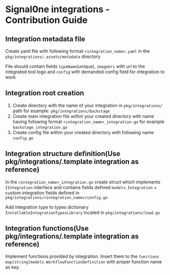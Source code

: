 # Signal0ne integrations - Contribution Guide

## Integration metadata file

Create yaml file with following format `<integration_name>.yaml` in the
`pkg/integrations/.assets/metadata` directory

File should contain fields `typeName`(unique), `imageUri` with uri to the
integrated tool logo and `config` with demanded config field for integration to
work

## Integration root creation

1. Create directory with the name of your integration in `pkg/integrations/`
   path for example: `pkg/integrations/backstage`
2. Create main integration file within your created directory with name having
   following format `<integration_name>_integration.go` for example
   `backstage_integration.go`
3. Create config file within your created directory with following name
   `config.go`

## Integration structure definition(Use pkg/integrations/.template integration as reference)

In the `<integration_name>_integration.go` create struct which implements
`IIntegration` interface and contains fields defined `models.Integration` +
custom integration fields defined in
`pkg/integrations/<integration_name>/config.go`

Add integration type to types dictionary `InstallableIntegrationTypesLibrary`
located in `pkg/integrations/load.go`

## Integration functions(Use pkg/integrations/.template integration as reference)

Implement functions provided by integration. Insert them to the
`functions map[string]models.WorkflowFunctionDefinition` with proper
function name as key.

